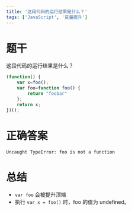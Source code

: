 ```yaml
---
title: '这段代码的运行结果是什么？'
tags: ['JavaScript', '变量提升']
---
```


# 题干

这段代码的运行结果是什么？

```jsx
(function() {
    var x=foo();
    var foo=function foo() {
        return "foobar"
    };
    return x;
})();
```

# 正确答案

`Uncaught TypeError: foo is not a function`

# 总结

- `var foo` 会被提升顶端
- 执行 `var x = foo()` 时，foo 的值为 undefined。